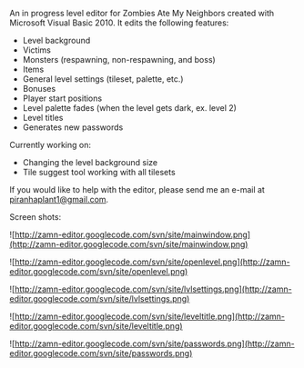 An in progress level editor for Zombies Ate My Neighbors created with Microsoft Visual Basic 2010.  It edits the following features:
  * Level background
  * Victims
  * Monsters (respawning, non-respawning, and boss)
  * Items
  * General level settings (tileset, palette, etc.)
  * Bonuses
  * Player start positions
  * Level palette fades (when the level gets dark, ex. level 2)
  * Level titles
  * Generates new passwords

Currently working on:
  * Changing the level background size
  * Tile suggest tool working with all tilesets

If you would like to help with the editor, please send me an e-mail at piranhaplant1@gmail.com.

Screen shots:

![http://zamn-editor.googlecode.com/svn/site/mainwindow.png](http://zamn-editor.googlecode.com/svn/site/mainwindow.png)

![http://zamn-editor.googlecode.com/svn/site/openlevel.png](http://zamn-editor.googlecode.com/svn/site/openlevel.png)

![http://zamn-editor.googlecode.com/svn/site/lvlsettings.png](http://zamn-editor.googlecode.com/svn/site/lvlsettings.png)

![http://zamn-editor.googlecode.com/svn/site/leveltitle.png](http://zamn-editor.googlecode.com/svn/site/leveltitle.png)

![http://zamn-editor.googlecode.com/svn/site/passwords.png](http://zamn-editor.googlecode.com/svn/site/passwords.png)